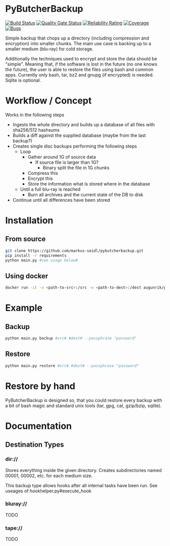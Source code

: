 
# PyButcherBackup

[![Build Status](https://travis-ci.org/markus-seidl/pybutcherbackup.svg?branch=master)](https://travis-ci.org/markus-seidl/pybutcherbackup)
[![Quality Gate Status](https://sonarcloud.io/api/project_badges/measure?project=markus-seidl_pybutcherbackup&metric=alert_status)](https://sonarcloud.io/dashboard?id=markus-seidl_pybutcherbackup)
[![Reliability Rating](https://sonarcloud.io/api/project_badges/measure?project=markus-seidl_pybutcherbackup&metric=reliability_rating)](https://sonarcloud.io/dashboard?id=markus-seidl_pybutcherbackup)
[![Coverage](https://sonarcloud.io/api/project_badges/measure?project=markus-seidl_pybutcherbackup&metric=coverage)](https://sonarcloud.io/dashboard?id=markus-seidl_pybutcherbackup)
[![Bugs](https://sonarcloud.io/api/project_badges/measure?project=markus-seidl_pybutcherbackup&metric=bugs)](https://sonarcloud.io/dashboard?id=markus-seidl_pybutcherbackup)

Simple backup that chops up a directory (including compression and encryption) into smaller chunks. 
The main use case is backing up to a smaller medium (blu-ray) for cold storage.

Additionally the techniques used to encrypt and store the data should be "simple". Meaning that, if the 
software is lost in the future (no one knows the future), the user is able to restore the files using bash
and common apps. Currently only bash, tar, bz2 and gnupg (if encrypted) is needed. Sqlite is optional. 

# Workflow / Concept

Works in the following steps

* Ingests the whole directory and builds up a database of all files with sha256/512 hashsums
* Builds a diff against the supplied database (maybe from the last backup?)
* Creates single disc backups performing the following steps
    * Loop
        * Gather around 1G of source data
            * If source file is larger than 1G?
                * Binary split the file in 1G chunks
        * Compress this
        * Encrypt this
        * Store the information what is stored where in the database
    * Until a full blu-ray is reached
        * Burn all archives and the current state of the DB to disk
* Continue until all differences have been stored

# Installation

## From source

```bash
git clone https://github.com/markus-seidl/pybutcherbackup.git
pip install -r requirements
python main.py #see usage below#
```

## Using docker

```bash
docker run -it -v <path-to-src>:/src -v <path-to-dest>:/dest augunrik/pybutcherbackup backup /src file:///dest
```

# Example

## Backup

```bash
python main.py backup #src# #dest# --passphrase "password"
```

## Restore

```bash
python main.py restore #src# #dest# --passphrase "password"
```

# Restore by hand

PyButcherBackup is designed so, that you could restore every backup with a bit of bash magic and standard unix tools (tar, gpg, cat, gzip/bzip, sqlite).

# Documentation

## Destination Types

### dir://

Stores everything inside the given directory. Creates subdirectories named 00001, 00002, etc. for each medium size.

This backup type allows hooks after all internal tasks have been run. See useages of hookhelper.py#execute_hook 

### bluray://

TODO

### tape://

TODO
